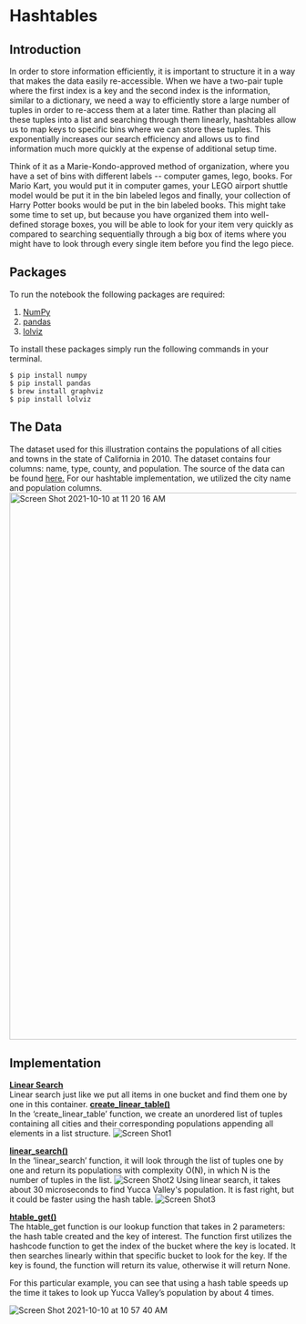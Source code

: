 # Hashtables

## Introduction
In order to store information efficiently, it is important to structure it in a way that makes the data easily re-accessible. When we have a two-pair tuple where the first index is a key and the second index is the information, similar to a dictionary, we need a way to efficiently store a large number of tuples in order to re-access them at a later time. Rather than placing all these tuples into a list and searching through them linearly, hashtables allow us to map keys to specific bins where we can store these tuples. This exponentially increases our search efficiency and allows us to find information much more quickly at the expense of additional setup time.

Think of it as a Marie-Kondo-approved method of organization, where you have a set of bins with different labels -- computer games, lego, books. For Mario Kart, you would put it in computer games, your LEGO airport shuttle model would be put it in the bin labeled legos and finally, your collection of Harry Potter books would be put in the bin labeled books. This might take some time to set up, but because you have organized them into well-defined storage boxes, you will be able to look for your item very quickly as compared to searching sequentially through a big box of items where you might have to look through every single item before you find the lego piece. 

## Packages
To run the notebook the following packages are required:
1. [NumPy](https://numpy.org/)
2. [pandas](https://pandas.pydata.org/)
3. [lolviz](https://github.com/parrt/lolviz)

To install these packages simply run the following commands in your terminal.
```
$ pip install numpy
$ pip install pandas
$ brew install graphviz
$ pip install lolviz
```

## The Data
The dataset used for this illustration contains the populations of all cities and towns in the state of California in 2010. The dataset contains four columns: name, type, county, and population. The source of the data can be found [here.](https://www.downloadexcelfiles.com/us_en/download-excel-file-list-cities-california-state#.YWMrCC1h30o) For our hashtable implementation, we utilized the city name and population columns. 
<img width="961" alt="Screen Shot 2021-10-10 at 11 20 16 AM" src="https://user-images.githubusercontent.com/86497342/136708418-a89a5a71-8b57-4a47-a63b-cef2e627d86d.png">





## Implementation 
<b><u>Linear Search</u></b><br>
Linear search just like we put all items in one bucket and find them one by one in this container. 
<b><u>create_linear_table()</u></b><br>
In the ‘create_linear_table’ function, we create an unordered list of tuples containing all cities and their corresponding populations appending all elements in a list structure. 
![Screen Shot1](https://user-images.githubusercontent.com/86497342/136708014-e34423a9-197d-4f27-81fc-6f58d0271410.png)

<b><u>linear_search()</u></b><br>
In the ‘linear_search’ function, it will look through the list of tuples one by one and return its populations with complexity O(N), in which N is the number of tuples in the list. 
![Screen Shot2]()
Using linear search, it takes about 30 microseconds to find Yucca Valley's population. It is fast right, but it could be faster using the hash table. 
![Screen Shot3](https://user-images.githubusercontent.com/86497342/136708014-e34423a9-197d-4f27-81fc-6f58d0271410.png)



<b><u>htable_get()</u></b><br>
The htable_get function is our lookup function that takes in 2 parameters: the hash table created and the key of interest. The function first utilizes the hashcode function to get the index of the bucket where the key is located. It then searches linearly within that specific bucket to look for the key. If the key is found, the function will return its value, otherwise it will return None. 

For this particular example, you can see that using a hash table speeds up the time it takes to look up Yucca Valley’s population by about 4 times. 

![Screen Shot 2021-10-10 at 10 57 40 AM](https://user-images.githubusercontent.com/86497342/136708014-e34423a9-197d-4f27-81fc-6f58d0271410.png)
